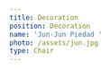 ```yaml
---
title: Decoration
position: Decoration
name: 'Jun-Jun Piedad '
photo: /assets/jun.jpg
type: Chair
---
```


